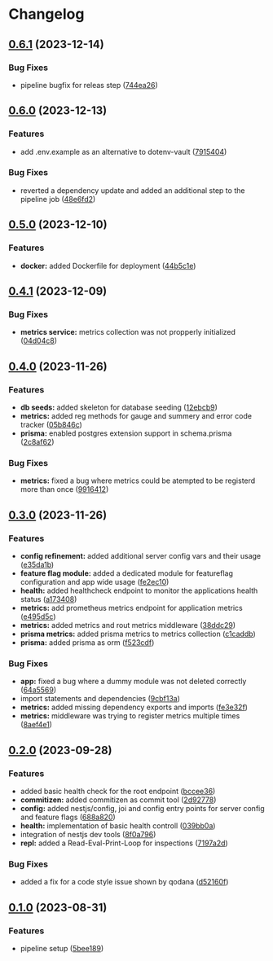 # Changelog

## [0.6.1](https://github.com/noctua84/NestJS-Sandbox/compare/v0.6.0...v0.6.1) (2023-12-14)


### Bug Fixes

* pipeline bugfix for releas step ([744ea26](https://github.com/noctua84/NestJS-Sandbox/commit/744ea26b48ab970a2289165e286dd8c0539cbb95))

## [0.6.0](https://github.com/noctua84/NestJS-Sandbox/compare/v0.5.0...v0.6.0) (2023-12-13)


### Features

* add .env.example as an alternative to dotenv-vault ([7915404](https://github.com/noctua84/NestJS-Sandbox/commit/791540449a9469388a1be84840fb64f2c775f7d2))


### Bug Fixes

* reverted a dependency update and added an additional step to the pipeline job ([48e6fd2](https://github.com/noctua84/NestJS-Sandbox/commit/48e6fd25206dfe7896ac756b50c5ff8d2a1023b9))

## [0.5.0](https://github.com/noctua84/NestJS-Sandbox/compare/v0.4.1...v0.5.0) (2023-12-10)


### Features

* **docker:** added Dockerfile for deployment ([44b5c1e](https://github.com/noctua84/NestJS-Sandbox/commit/44b5c1e5a3f457ee10b2110ee5393539b042dce3))

## [0.4.1](https://github.com/noctua84/NestJS-Sandbox/compare/v0.4.0...v0.4.1) (2023-12-09)


### Bug Fixes

* **metrics service:** metrics collection was not propperly initialized ([04d04c8](https://github.com/noctua84/NestJS-Sandbox/commit/04d04c853ac878f040eca73dbc552f0b3bdc2ddd))

## [0.4.0](https://github.com/noctua84/NestJS-Sandbox/compare/v0.3.0...v0.4.0) (2023-11-26)


### Features

* **db seeds:** added skeleton for database seeding ([12ebcb9](https://github.com/noctua84/NestJS-Sandbox/commit/12ebcb93c04123fd5907864b127598802053d359))
* **metrics:** added reg methods for gauge and summery and error code tracker ([05b846c](https://github.com/noctua84/NestJS-Sandbox/commit/05b846c26184176c6a2dc0af71ec904691f4319a))
* **prisma:** enabled postgres extension support in schema.prisma ([2c8af62](https://github.com/noctua84/NestJS-Sandbox/commit/2c8af6231fed409726b34fc30cf733957bb683b8))


### Bug Fixes

* **metrics:** fixed a bug where metrics could be atempted to be registerd more than once ([9916412](https://github.com/noctua84/NestJS-Sandbox/commit/9916412b415cde2c24f5b06f6b7ce20f9d36d153))

## [0.3.0](https://github.com/noctua84/NestJS-Sandbox/compare/v0.2.0...v0.3.0) (2023-11-26)


### Features

* **config refinement:** added additional server config vars and their usage ([e35da1b](https://github.com/noctua84/NestJS-Sandbox/commit/e35da1bceda213fcbe548858205fcc2c88c32fdb))
* **feature flag module:** added a dedicated module for featureflag configuration and app wide usage ([fe2ec10](https://github.com/noctua84/NestJS-Sandbox/commit/fe2ec10037dd1fc11b202fa37b80e41c5cc2b48c))
* **health:** added healthcheck endpoint to monitor the applications health status ([a173408](https://github.com/noctua84/NestJS-Sandbox/commit/a1734085c4c7dcdc36749313412a9a827697df0e))
* **metrics:** add prometheus metrics endpoint for application metrics ([e495d5c](https://github.com/noctua84/NestJS-Sandbox/commit/e495d5cf8c0f79242d78d84c5a51cb47be39d1ef))
* **metrics:** added metrics and rout metrics middleware ([38ddc29](https://github.com/noctua84/NestJS-Sandbox/commit/38ddc299a55382ed348d3e9c2ca15ffa6e7ad000))
* **prisma metrics:** added prisma metrics to metrics collection ([c1caddb](https://github.com/noctua84/NestJS-Sandbox/commit/c1caddbb3a7a7e360697c0a4dfd53ffe1c40c412))
* **prisma:** added prisma as orm ([f523cdf](https://github.com/noctua84/NestJS-Sandbox/commit/f523cdf0f701ebf2cb0d12ba4d257978faded307))


### Bug Fixes

* **app:** fixed a bug where a dummy module was not deleted correctly ([64a5569](https://github.com/noctua84/NestJS-Sandbox/commit/64a556970f9f93c01019a84aaece841f7b1cfb53))
* import statements and dependencies ([9cbf13a](https://github.com/noctua84/NestJS-Sandbox/commit/9cbf13a3b1ed8ec9ea5e983090b92c7b4196a3df))
* **metrics:** added missing dependency exports and imports ([fe3e32f](https://github.com/noctua84/NestJS-Sandbox/commit/fe3e32f376b9ae898e8859d298b86a244252568d))
* **metrics:** middleware was trying to register metrics multiple times ([8aef4e1](https://github.com/noctua84/NestJS-Sandbox/commit/8aef4e18127aa6d6f3660b480a0a29a9c7c33a06))

## [0.2.0](https://github.com/noctua84/NestJS-Sandbox/compare/v0.1.0...v0.2.0) (2023-09-28)


### Features

* added basic health check for the  root endpoint ([bccee36](https://github.com/noctua84/NestJS-Sandbox/commit/bccee360a992fb18e7137e0441e83b16666b988d))
* **commitizen:** added commitizen as commit tool ([2d92778](https://github.com/noctua84/NestJS-Sandbox/commit/2d92778089006f19bd6bddca34043df33d7a0f1e))
* **config:** added nestjs/config, joi and config entry points for server config and feature flags ([688a820](https://github.com/noctua84/NestJS-Sandbox/commit/688a82077d82079bb98c0fe326c138f2036456ab))
* **health:** implementation of basic health controll ([039bb0a](https://github.com/noctua84/NestJS-Sandbox/commit/039bb0a694a2fb2fb9a8d57f09776de49423f10c))
* integration of nestjs dev tools ([8f0a796](https://github.com/noctua84/NestJS-Sandbox/commit/8f0a79622cd512ecce2ec2c64a244520637957d0))
* **repl:** added a Read-Eval-Print-Loop for inspections ([7197a2d](https://github.com/noctua84/NestJS-Sandbox/commit/7197a2dbe529bb6e77f25bf0c23c0341c0705f6c))


### Bug Fixes

* added a fix for a code style issue shown by qodana ([d52160f](https://github.com/noctua84/NestJS-Sandbox/commit/d52160f63b2b2fa733065897a1fae74fe2b7284a))

## [0.1.0](https://github.com/noctua84/NestJS-Sandbox/compare/v0.0.1...v0.1.0) (2023-08-31)


### Features

* pipeline setup ([5bee189](https://github.com/noctua84/NestJS-Sandbox/commit/5bee189e402be6ee834546d8baba6f488e85a9c8))

